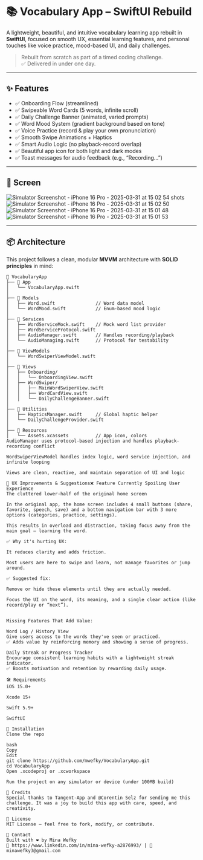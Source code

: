 # 📚 Vocabulary App – SwiftUI Rebuild

A lightweight, beautiful, and intuitive vocabulary learning app rebuilt in **SwiftUI**, focused on smooth UX, essential learning features, and personal touches like voice practice, mood-based UI, and daily challenges.

> Rebuilt from scratch as part of a timed coding challenge.  
> ✅ Delivered in under one day.

---

## ✨ Features

- ✅ Onboarding Flow (streamlined)
- ✅ Swipeable Word Cards (5 words, infinite scroll)
- ✅ Daily Challenge Banner (animated, varied prompts)
- ✅ Word Mood System (gradient background based on tone)
- ✅ Voice Practice (record & play your own pronunciation)
- ✅ Smooth Swipe Animations + Haptics
- ✅ Smart Audio Logic (no playback-record overlap)
- ✅ Beautiful app icon for both light and dark modes
- ✅ Toast messages for audio feedback (e.g., “Recording…”)

---

## 📱 Screen
![Simulator Screenshot - iPhone 16 Pro - 2025-03-31 at 15 02 54](https://github.com/user-attachments/assets/58ecf5f3-9100-4df5-8633-419d3e0ea7ac)
shots
![Simulator Screenshot - iPhone 16 Pro - 2025-03-31 at 15 02 50](https://github.com/user-attachments/assets/39087a56-5827-4420-b53d-c0861cdb057b)
![Simulator Screenshot - iPhone 16 Pro - 2025-03-31 at 15 01 48](https://github.com/user-attachments/assets/a4835718-39d8-48e9-b830-9cd6da2912c5)
![Simulator Screenshot - iPhone 16 Pro - 2025-03-31 at 15 01 53](https://github.com/user-attachments/assets/9a046438-49b2-4ed6-8bad-b264e613afd3)

---

## 📦 Architecture

This project follows a clean, modular **MVVM** architecture with **SOLID principles** in mind:

```plaintext
📁 VocabularyApp
├── 📁 App
│   └── VocabularyApp.swift
│
├── 📁 Models
│   ├── Word.swift               // Word data model
│   └── WordMood.swift           // Enum-based mood logic
│
├── 📁 Services
│   ├── WordServiceMock.swift    // Mock word list provider
│   ├── WordServiceProtocol.swift
│   ├── AudioManager.swift       // Handles recording/playback
│   └── AudioManaging.swift      // Protocol for testability
│
├── 📁 ViewModels
│   └── WordSwiperViewModel.swift
│
├── 📁 Views
│   ├── Onboarding/
│   │   └── OnboardingView.swift
│   ├── WordSwiper/
│   │   ├── MainWordSwiperView.swift
│   │   ├── WordCardView.swift
│   │   └── DailyChallengeBanner.swift
│
├── 📁 Utilities
│   ├── HapticsManager.swift     // Global haptic helper
│   └── DailyChallengeProvider.swift
│
├── 📁 Resources
│   └── Assets.xcassets          // App icon, colors
AudioManager uses protocol-based injection and handles playback-recording conflict

WordSwiperViewModel handles index logic, word service injection, and infinite looping

Views are clean, reactive, and maintain separation of UI and logic

🚀 UX Improvements & Suggestions❌ Feature Currently Spoiling User Experience
The cluttered lower-half of the original home screen

In the original app, the home screen includes 4 small buttons (share, favorite, speech, save) and a bottom navigation bar with 3 more options (categories, practice, settings).

This results in overload and distraction, taking focus away from the main goal — learning the word.

✅ Why it's hurting UX:

It reduces clarity and adds friction.

Most users are here to swipe and learn, not manage favorites or jump around.

✅ Suggested fix:

Remove or hide these elements until they are actually needed.

Focus the UI on the word, its meaning, and a single clear action (like record/play or “next”).


Missing Features That Add Value:

Word Log / History View
Give users access to the words they've seen or practiced.
✅ Adds value by reinforcing memory and showing a sense of progress.

Daily Streak or Progress Tracker
Encourage consistent learning habits with a lightweight streak indicator.
✅ Boosts motivation and retention by rewarding daily usage.

🛠️ Requirements
iOS 15.0+

Xcode 15+

Swift 5.9+

SwiftUI

🧪 Installation
Clone the repo

bash
Copy
Edit
git clone https://github.com/mwefky/VocabularyApp.git
cd VocabularyApp
Open .xcodeproj or .xcworkspace

Run the project on any simulator or device (under 100MB build)

🙏 Credits
Special thanks to Tangent-App and @Corentin Selz for sending me this challenge. It was a joy to build this app with care, speed, and creativity.

📜 License
MIT License — feel free to fork, modify, or contribute.

💬 Contact
Built with ❤️ by Mina Wefky
🔗 https://www.linkedin.com/in/mina-wefky-a2876993/ | 📧 minawefky3@gmail.com
